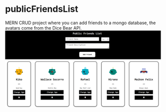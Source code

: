 # publicFriendsList

MERN CRUD project where you can add friends to a mongo database, the avatars come from the Dice Bear API. 
![Screenshot](preview.png)
